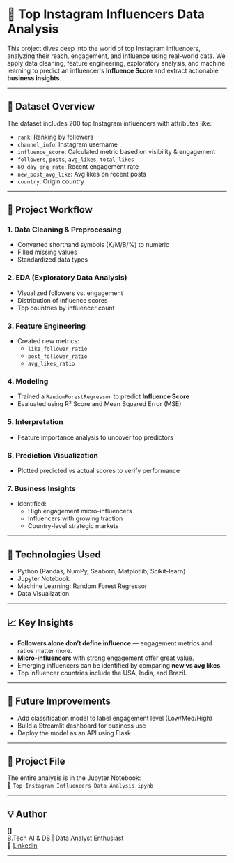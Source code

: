 # 📸 Top Instagram Influencers Data Analysis

This project dives deep into the world of top Instagram influencers, analyzing their reach, engagement, and influence using real-world data. We apply data cleaning, feature engineering, exploratory analysis, and machine learning to predict an influencer's **Influence Score** and extract actionable **business insights**.

---

## 📁 Dataset Overview

The dataset includes 200 top Instagram influencers with attributes like:

- `rank`: Ranking by followers
- `channel_info`: Instagram username
- `influence_score`: Calculated metric based on visibility & engagement
- `followers`, `posts`, `avg_likes`, `total_likes`
- `60_day_eng_rate`: Recent engagement rate
- `new_post_avg_like`: Avg likes on recent posts
- `country`: Origin country

---

## 🔧 Project Workflow

### 1. **Data Cleaning & Preprocessing**
- Converted shorthand symbols (K/M/B/%) to numeric
- Filled missing values
- Standardized data types

### 2. **EDA (Exploratory Data Analysis)**
- Visualized followers vs. engagement
- Distribution of influence scores
- Top countries by influencer count

### 3. **Feature Engineering**
- Created new metrics:
  - `like_follower_ratio`
  - `post_follower_ratio`
  - `avg_likes_ratio`

### 4. **Modeling**
- Trained a `RandomForestRegressor` to predict **Influence Score**
- Evaluated using R² Score and Mean Squared Error (MSE)

### 5. **Interpretation**
- Feature importance analysis to uncover top predictors

### 6. **Prediction Visualization**
- Plotted predicted vs actual scores to verify performance

### 7. **Business Insights**
- Identified:
  - High engagement micro-influencers
  - Influencers with growing traction
  - Country-level strategic markets

---

## 🤖 Technologies Used

- Python (Pandas, NumPy, Seaborn, Matplotlib, Scikit-learn)
- Jupyter Notebook
- Machine Learning: Random Forest Regressor
- Data Visualization

---

## 📈 Key Insights

- **Followers alone don’t define influence** — engagement metrics and ratios matter more.
- **Micro-influencers** with strong engagement offer great value.
- Emerging influencers can be identified by comparing **new vs avg likes**.
- Top influencer countries include the USA, India, and Brazil.

---

## 🚀 Future Improvements

- Add classification model to label engagement level (Low/Med/High)
- Build a Streamlit dashboard for business use
- Deploy the model as an API using Flask

---

## 📂 Project File

The entire analysis is in the Jupyter Notebook:  
📄 `Top Instagram Influencers Data Analysis.ipynb`

---

## 💡 Author

**[]**  
B.Tech AI & DS | Data Analyst Enthusiast  
🔗 [LinkedIn](www.linkedin.com/in/tanmay-shishodia) 

---


